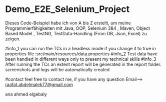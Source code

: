 # Demo_E2E_Selenium_Project
Dieses Code-Beispiel habe ich von A bis Z erstellt, um meine Programmierfähigkeiten  mit Java, OOP,  Selenium 3&4 , Maven, Object Based Model , TestNG, TestData-Handling (From DB, Json, Excel) zu zeigen.

#info_1
you can run the TCs in a headless mode if you change it to true in properties file :src/main/resources/data.properties
#info_2
Test data have been handled in different ways only to present my technical skills
#info_3
After running the TCs an extent report  will be generated in the report folder. screenshots and logs will be automatically created

#contact
feel free to contact me, if you have any question
Email--> raafat.abdelmalek77@gmail.com

ana ahmed elgebaly
